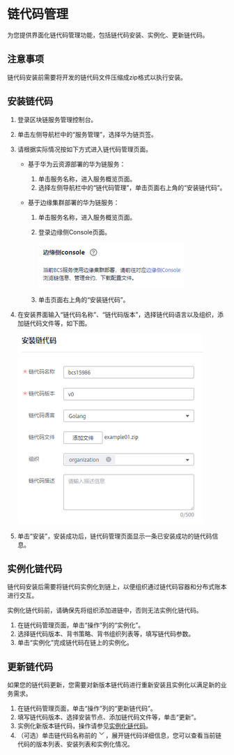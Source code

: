 # 链代码管理<a name="bcs_usermanual_0003_00"></a>

为您提供界面化链代码管理功能，包括链代码安装、实例化、更新链代码。

## 注意事项<a name="zh-cn_topic_0000001158950301_bcs_usermanual_0003_section1835510449446"></a>

链代码安装前需要将开发的链代码文件压缩成zip格式以执行安装。

## 安装链代码<a name="zh-cn_topic_0000001158950301_bcs_usermanual_0003_section7324222174718"></a>

1.  登录区块链服务管理控制台。
2.  单击左侧导航栏中的“服务管理”，选择华为链页签。
3.  请根据实际情况按如下方式进入链代码管理页面。
    -   基于华为云资源部署的华为链服务：
        1.  单击服务名称，进入服务概览页面。
        2.  选择左侧导航栏中的“链代码管理”，单击页面右上角的“安装链代码”。

    -   基于边缘集群部署的华为链服务：
        1.  单击服务名称，进入服务概览页面。
        2.  登录边缘侧Console页面。

            ![](figures/zh-cn_image_0000001192884451.png)

        3.  单击页面右上角的“安装链代码”。

4.  在安装界面输入“链代码名称”、“链代码版本”，选择链代码语言以及组织，添加链代码文件等，如下图。

    ![](figures/zh-cn_image_0000001176311083.png)

5.  单击“安装”，安装成功后，链代码管理页面显示一条已安装成功的链代码信息。

## 实例化链代码<a name="zh-cn_topic_0000001158950301_bcs_usermanual_0003_section8809155514549"></a>

链代码安装后需要将链代码实例化到链上，以便组织通过链代码容器和分布式账本进行交互。

实例化链代码前，请确保先将组织添加进链中，否则无法实例化链代码。

1.  在链代码管理页面，单击“操作”列的“实例化”。
2.  选择链代码版本、背书策略、背书组织列表等，填写链代码参数。
3.  单击“实例化”完成链代码在链上的实例化。

## 更新链代码<a name="zh-cn_topic_0000001158950301_bcs_usermanual_0003_section13701331123"></a>

如果您的链代码更新，您需要对新版本链代码进行重新安装且实例化以满足新的业务需求。

1.  在链代码管理页面，单击“操作”列的“更新链代码”。
2.  填写链代码版本、选择安装节点、添加链代码文件等，单击“更新”。
3.  实例化新版本链代码，操作请参见[实例化链代码](#zh-cn_topic_0000001158950301_bcs_usermanual_0003_section8809155514549)。
4.  （可选）单击链代码名称前的![](figures/zh-cn_image_0000001130271534.png)，展开链代码详细信息，您可以查看当前链代码的版本列表、安装列表和实例化情况。

